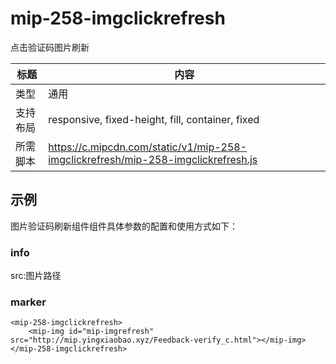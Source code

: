 # mip-258-imgclickrefresh

 点击验证码图片刷新

标题|内容
----|----
类型|通用
支持布局|responsive, fixed-height, fill, container, fixed
所需脚本|https://c.mipcdn.com/static/v1/mip-258-imgclickrefresh/mip-258-imgclickrefresh.js

## 示例


图片验证码刷新组件组件具体参数的配置和使用方式如下：


### info
src:图片路径 


### marker
```
<mip-258-imgclickrefresh>
    <mip-img id="mip-imgrefresh" src="http://mip.yingxiaobao.xyz/Feedback-verify_c.html"></mip-img>
</mip-258-imgclickrefresh>
```

